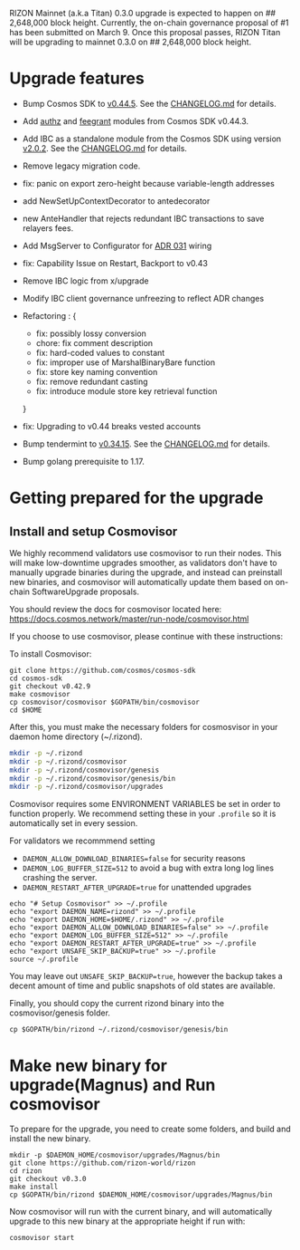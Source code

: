 
 RIZON Mainnet (a.k.a Titan) 0.3.0 upgrade is expected to happen on ## 2,648,000 block height. 
Currently, the on-chain governance proposal of #1 has been submitted on March 9. Once this proposal passes, RIZON Titan will be upgrading to mainnet 0.3.0 on ## 2,648,000 block height. 

# Upgrade features
 - Bump Cosmos SDK to [v0.44.5](https://github.com/cosmos/cosmos-sdk/releases/tag/v0.44.5). See the [CHANGELOG.md](https://github.com/cosmos/cosmos-sdk/blob/v0.44.5/CHANGELOG.md) for details.
 - Add  [authz](https://github.com/cosmos/cosmos-sdk/tree/v0.44.3/x/authz/spec)  and  [feegrant](https://github.com/cosmos/cosmos-sdk/tree/v0.44.3/x/feegrant/spec)  modules from Cosmos SDK v0.44.3.
 - Add IBC as a standalone module from the Cosmos SDK using version [v2.0.2](https://github.com/cosmos/ibc-go/releases/tag/v2.0.2). See the [CHANGELOG.md](https://github.com/cosmos/ibc-go/blob/v2.0.2/CHANGELOG.md) for details.
 - Remove legacy migration code.
 - fix: panic on export zero-height because variable-length addresses
 - add NewSetUpContextDecorator to antedecorator
 - new AnteHandler that rejects redundant IBC transactions to save relayers fees.
 - Add MsgServer to Configurator for [ADR 031](https://github.com/cosmos/cosmos-sdk/blob/58597139fa0fb9e9be60deebee3df1663aa2cfaf/docs/architecture/adr-031-msg-service.md) wiring
 - fix: Capability Issue on Restart, Backport to v0.43
 - Remove IBC logic from x/upgrade
 - Modify IBC client governance unfreezing to reflect ADR changes 
 - Refactoring : {
    - fix: possibly lossy conversion
    - chore: fix comment description
    - fix: hard-coded values to constant
    - fix: improper use of MarshalBinaryBare function
    - fix: store key naming convention
    - fix: remove redundant casting
    - fix: introduce module store key retrieval function
    
   }
 - fix: Upgrading to v0.44 breaks vested accounts
 - Bump tendermint to [v0.34.15](https://github.com/tendermint/tendermint/releases/tag/v0.34.15). See the [CHANGELOG.md](https://github.com/tendermint/tendermint/blob/v0.34.15/CHANGELOG.md#v0.34.15) for details. 
 - Bump golang prerequisite to 1.17. 

# Getting prepared for the upgrade
## Install and setup Cosmovisor

We highly recommend validators use cosmovisor to run their nodes. This will make low-downtime upgrades smoother,
as validators don't have to manually upgrade binaries during the upgrade, and instead can preinstall new binaries, and
cosmovisor will automatically update them based on on-chain SoftwareUpgrade proposals.

You should review the docs for cosmovisor located here: https://docs.cosmos.network/master/run-node/cosmovisor.html

If you choose to use cosmovisor, please continue with these instructions:

To install Cosmovisor:

```
git clone https://github.com/cosmos/cosmos-sdk
cd cosmos-sdk
git checkout v0.42.9
make cosmovisor
cp cosmovisor/cosmovisor $GOPATH/bin/cosmovisor
cd $HOME
```

After this, you must make the necessary folders for cosmosvisor in your daemon home directory (~/.rizond).

```sh
mkdir -p ~/.rizond
mkdir -p ~/.rizond/cosmovisor
mkdir -p ~/.rizond/cosmovisor/genesis
mkdir -p ~/.rizond/cosmovisor/genesis/bin
mkdir -p ~/.rizond/cosmovisor/upgrades
```

Cosmovisor requires some ENVIRONMENT VARIABLES be set in order to function properly.  We recommend setting these in
your `.profile` so it is automatically set in every session.

For validators we recommmend setting
- `DAEMON_ALLOW_DOWNLOAD_BINARIES=false` for security reasons
- `DAEMON_LOG_BUFFER_SIZE=512` to avoid a bug with extra long log lines crashing the server.
- `DAEMON_RESTART_AFTER_UPGRADE=true` for unattended upgrades

```
echo "# Setup Cosmovisor" >> ~/.profile
echo "export DAEMON_NAME=rizond" >> ~/.profile
echo "export DAEMON_HOME=$HOME/.rizond" >> ~/.profile
echo "export DAEMON_ALLOW_DOWNLOAD_BINARIES=false" >> ~/.profile
echo "export DAEMON_LOG_BUFFER_SIZE=512" >> ~/.profile
echo "export DAEMON_RESTART_AFTER_UPGRADE=true" >> ~/.profile
echo "export UNSAFE_SKIP_BACKUP=true" >> ~/.profile
source ~/.profile
```
You may leave out `UNSAFE_SKIP_BACKUP=true`, however the backup takes a decent amount of time and public snapshots of old states are available.

Finally, you should copy the current rizond binary into the cosmovisor/genesis folder.
```
cp $GOPATH/bin/rizond ~/.rizond/cosmovisor/genesis/bin
```


# Make new binary for upgrade(Magnus) and Run cosmovisor 
To prepare for the upgrade, you need to create some folders, and build and install the new binary.

```
mkdir -p $DAEMON_HOME/cosmovisor/upgrades/Magnus/bin
git clone https://github.com/rizon-world/rizon
cd rizon
git checkout v0.3.0
make install
cp $GOPATH/bin/rizond $DAEMON_HOME/cosmovisor/upgrades/Magnus/bin
```

Now cosmovisor will run with the current binary, and will automatically upgrade to this new binary at the appropriate height if run with:
```
cosmovisor start
```

